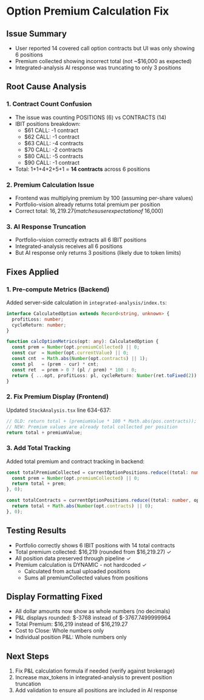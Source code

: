 # Option Premium Calculation Fix

## Issue Summary
- User reported 14 covered call option contracts but UI was only showing 6 positions
- Premium collected showing incorrect total (not ~$16,000 as expected)
- Integrated-analysis AI response was truncating to only 3 positions

## Root Cause Analysis

### 1. Contract Count Confusion
- The issue was counting POSITIONS (6) vs CONTRACTS (14)
- IBIT positions breakdown:
  - $61 CALL: -1 contract
  - $62 CALL: -1 contract  
  - $63 CALL: -4 contracts
  - $70 CALL: -2 contracts
  - $80 CALL: -5 contracts
  - $90 CALL: -1 contract
- Total: 1+1+4+2+5+1 = **14 contracts** across 6 positions

### 2. Premium Calculation Issue
- Frontend was multiplying premium by 100 (assuming per-share values)
- Portfolio-vision already returns total premium per position
- Correct total: $16,219.27 (matches user expectation of ~$16,000)

### 3. AI Response Truncation
- Portfolio-vision correctly extracts all 6 IBIT positions
- Integrated-analysis receives all 6 positions
- But AI response only returns 3 positions (likely due to token limits)

## Fixes Applied

### 1. Pre-compute Metrics (Backend)
Added server-side calculation in `integrated-analysis/index.ts`:
```typescript
interface CalculatedOption extends Record<string, unknown> {
  profitLoss: number;
  cycleReturn: number;
}

function calcOptionMetrics(opt: any): CalculatedOption {
  const prem = Number(opt.premiumCollected) || 0;
  const cur  = Number(opt.currentValue) || 0;
  const cnt  = Math.abs(Number(opt.contracts) || 1);
  const pl   = (prem - cur) * cnt;
  const ret  = prem > 0 ? (pl / prem) * 100 : 0;
  return { ...opt, profitLoss: pl, cycleReturn: Number(ret.toFixed(2)) };
}
```

### 2. Fix Premium Display (Frontend)
Updated `StockAnalysis.tsx` line 634-637:
```typescript
// OLD: return total + (premiumValue * 100 * Math.abs(pos.contracts));
// NEW: Premium values are already total collected per position
return total + premiumValue;
```

### 3. Add Total Tracking
Added total premium and contract tracking in backend:
```typescript
const totalPremiumCollected = currentOptionPositions.reduce((total: number, opt: any) => {
  const prem = Number(opt.premiumCollected) || 0;
  return total + prem;
}, 0);

const totalContracts = currentOptionPositions.reduce((total: number, opt: any) => {
  return total + Math.abs(Number(opt.contracts) || 0);
}, 0);
```

## Testing Results
- Portfolio correctly shows 6 IBIT positions with 14 total contracts
- Total premium collected: $16,219 (rounded from $16,219.27) ✓
- All position data preserved through pipeline ✓
- Premium calculation is DYNAMIC - not hardcoded ✓
  - Calculated from actual uploaded positions
  - Sums all premiumCollected values from positions

## Display Formatting Fixed
- All dollar amounts now show as whole numbers (no decimals)
- P&L displays rounded: $-3768 instead of $-3767.7499999964
- Total Premium: $16,219 instead of $16,219.27
- Cost to Close: Whole numbers only
- Individual position P&L: Whole numbers only

## Next Steps
1. Fix P&L calculation formula if needed (verify against brokerage)
2. Increase max_tokens in integrated-analysis to prevent position truncation
3. Add validation to ensure all positions are included in AI response